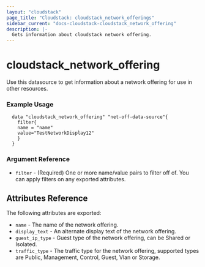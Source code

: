 ```yaml
---
layout: "cloudstack"
page_title: "Cloudstack: cloudstack_network_offerings"
sidebar_current: "docs-cloudstack-cloudstack_network_offering"
description: |-
  Gets information about cloudstack network offering.
---
```


# cloudstack_network_offering

Use this datasource to get information about a network offering for use in other resources.

### Example Usage

```hcl
  data "cloudstack_network_offering" "net-off-data-source"{
    filter{
    name = "name"
    value="TestNetworkDisplay12"
    }
  }
```

### Argument Reference

* `filter` - (Required) One or more name/value pairs to filter off of. You can apply filters on any exported attributes.

## Attributes Reference

The following attributes are exported:

* `name` - The name of the network offering.
* `display_text` - An alternate display text of the network offering.
* `guest_ip_type` - Guest type of the network offering, can be Shared or Isolated.
* `traffic_type` - The traffic type for the network offering, supported types are Public, Management, Control, Guest, Vlan or Storage.